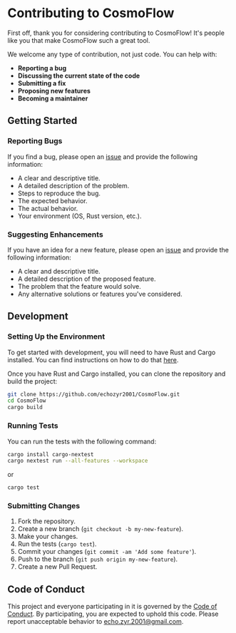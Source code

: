 # Contributing to CosmoFlow

First off, thank you for considering contributing to CosmoFlow! It's people like you that make CosmoFlow such a great tool.

We welcome any type of contribution, not just code. You can help with:

*   **Reporting a bug**
*   **Discussing the current state of the code**
*   **Submitting a fix**
*   **Proposing new features**
*   **Becoming a maintainer**

## Getting Started

### Reporting Bugs

If you find a bug, please open an [issue][issues] and provide the following information:

*   A clear and descriptive title.
*   A detailed description of the problem.
*   Steps to reproduce the bug.
*   The expected behavior.
*   The actual behavior.
*   Your environment (OS, Rust version, etc.).

### Suggesting Enhancements

If you have an idea for a new feature, please open an [issue][issues] and provide the following information:

*   A clear and descriptive title.
*   A detailed description of the proposed feature.
*   The problem that the feature would solve.
*   Any alternative solutions or features you've considered.

## Development

### Setting Up the Environment

To get started with development, you will need to have Rust and Cargo installed. You can find instructions on how to do that [here](https://www.rust-lang.org/tools/install).

Once you have Rust and Cargo installed, you can clone the repository and build the project:

```bash
git clone https://github.com/echozyr2001/CosmoFlow.git
cd CosmoFlow
cargo build
```

### Running Tests

You can run the tests with the following command:

```bash
cargo install cargo-nextest
cargo nextest run --all-features --workspace
```

or

```bash
cargo test
```

### Submitting Changes

1.  Fork the repository.
2.  Create a new branch (`git checkout -b my-new-feature`).
3.  Make your changes.
4.  Run the tests (`cargo test`).
5.  Commit your changes (`git commit -am 'Add some feature'`).
6.  Push to the branch (`git push origin my-new-feature`).
7.  Create a new Pull Request.

## Code of Conduct

This project and everyone participating in it is governed by the [Code of Conduct](CODE_OF_CONDUCT.md). By participating, you are expected to uphold this code. Please report unacceptable behavior to [echo.zyr.2001@gmail.com](mailto:echo.zyr.2001@gmail.com).

[issues]: https://github.com/echozyr2001/CosmoFlow/issues